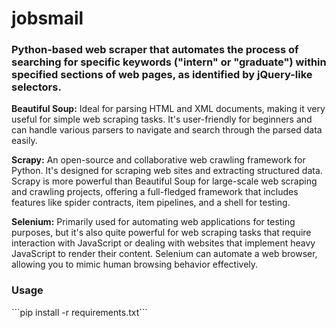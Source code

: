 # jobsmail

<h3>Python-based web scraper that automates the process of searching for specific keywords ("intern" or "graduate") within specified sections of web pages, as identified by jQuery-like selectors.</h3>

**Beautiful Soup:** Ideal for parsing HTML and XML documents, making it very useful for simple web scraping tasks. It's user-friendly for beginners and can handle various parsers to navigate and search through the parsed data easily.

**Scrapy:** An open-source and collaborative web crawling framework for Python. It's designed for scraping web sites and extracting structured data. Scrapy is more powerful than Beautiful Soup for large-scale web scraping and crawling projects, offering a full-fledged framework that includes features like spider contracts, item pipelines, and a shell for testing.

**Selenium:** Primarily used for automating web applications for testing purposes, but it's also quite powerful for web scraping tasks that require interaction with JavaScript or dealing with websites that implement heavy JavaScript to render their content. Selenium can automate a web browser, allowing you to mimic human browsing behavior effectively.

<h3>Usage</h3>
```pip install -r requirements.txt```
